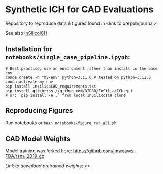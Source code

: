 # Synthetic ICH for CAD Evaluations
Repository to reproduce data &amp; figures found in &lt;link to prepub/journal>.

See also [InSilicoICH](https://github.com/DIDSR/InSilicoICH)

## Installation for `notebooks/single_case_pipeline.ipynb`:
```
# Best practice, use an environment rather than install in the base env
conda create -n "my-env" python=3.11.0 # tested on python=3.11.0
conda activate my-env
pip install insilicoCAD_requirements.txt
pip install git+https://github.com/DIDSR/InSilicoICH.git
# or: `pip install -e .` from local InSilicoICH clone 
```

## Reproducing Figures

Run notebooks or `bash notebooks/figure_run_all.sh`

## CAD Model Weights

Model training was forked here: https://github.com/jmweaver-FDA/rsna_2019_gc

*Link to download pretrained weights*: <>
